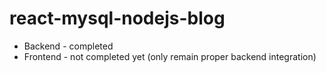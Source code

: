 # react-mysql-nodejs-blog

- Backend - completed
- Frontend - not completed yet (only remain proper backend integration)
